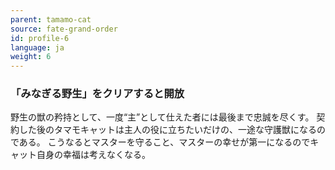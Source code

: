 ```yaml
---
parent: tamamo-cat
source: fate-grand-order
id: profile-6
language: ja
weight: 6
---
```


### 「みなぎる野生」をクリアすると開放

野生の獣の矜持として、一度“主”として仕えた者には最後まで忠誠を尽くす。
契約した後のタマモキャットは主人の役に立ちたいだけの、一途な守護獣になるのである。
こうなるとマスターを守ること、マスターの幸せが第一になるのでキャット自身の幸福は考えなくなる。
